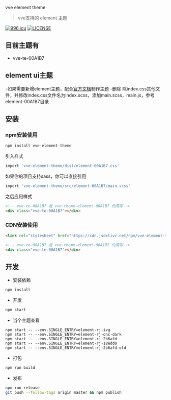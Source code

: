 vve element theme

> vve支持的 element 主题

[![996.icu](https://img.shields.io/badge/link-996.icu-red.svg)](https://996.icu)
[![LICENSE](https://img.shields.io/badge/license-Anti%20996-blue.svg)](https://github.com/996icu/996.ICU/blob/master/LICENSE)

## 目前主题有
- vve-te-00A1B7

## element ui主题
-如果需要新增element主题，配合[官方文档](https://element.eleme.cn/#/zh-CN/component/custom-theme)制作主题
-删除 除index.css其他文件，并修改index.css文件名为index.scss，添加main.scss，main.js，参考element-00A1B7目录

## 安装

### npm安装使用

```bash
npm install vve-element-theme
```

引入样式
```bash
import 'vve-element-theme/dist/element-00A1B7.css'
```

如果你的项目支持sass，你可以直接引用
```bash
import 'vve-element-theme/src/element-00A1B7/main.scss'
```

之后应用样式
```html
<!-- vve-te-00A1B7 是 vve-theme-element-00A1B7 的简写-->
<div class="vve-te-00A1B7"></div>
```

### CDN安装使用

```html
<link rel="stylesheet" href="https://cdn.jsdelivr.net/npm/vve-element-theme@1.0.1/dist/element-00A1B7.css">

<!-- vve-te-00A1B7 是 vve-theme-element-00A1B7 的简写-->
<div class="vve-te-00A1B7"></div>
```

## 开发

- 安装依赖

```bash
npm install
```

- 开发

```bash
npm start
```
- 当个主题查看
```
npm start -- --env.SINGLE_ENTRY=element-rj-ivg
npm start -- --env.SINGLE_ENTRY=element-rj-onc-dark
npm start -- --env.SINGLE_ENTRY=element-rj-2b6afd
npm start -- --env.SINGLE_ENTRY=element-rj-18edd0
npm start -- --env.SINGLE_ENTRY=element-rj-2b6afd-old
```

- 打包

```bash
npm run build
```

- 发布

```bash
npm run release
git push --follow-tags origin master && npm publish
```
